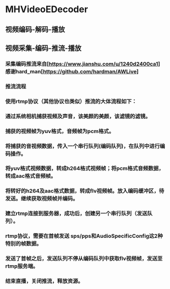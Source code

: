 # MHVideoEDecoder
## 视频编码-解码-播放
## 视频采集-编码-推流-播放
### 采集编码推流来自[https://www.jianshu.com/u/1240d2400ca1] 感谢hard_man[https://github.com/hardman/AWLive]
### 推流流程
### 使用rtmp协议（其他协议也类似）推流的大体流程如下：

### 通过系统相机捕获视频及声音，该美颜的美颜，该滤镜的滤镜。
### 捕获的视频帧为yuv格式，音频帧为pcm格式。
### 将捕获的音视频数据，传入一个串行队列(编码队列)，在队列中进行编码操作。
### 将yuv格式视频数据，转成h264格式视频帧；将pcm格式音频数据，转成aac格式音频帧。
### 将转好的h264及aac格式数据，转成flv视频帧。放入编码缓冲区，待发送。继续获取视频帧并编码。
### 建立rtmp连接到服务器，成功后，创建另一个串行队列（发送队列）。
### rtmp协议，需要在首帧发送 sps/pps和AudioSpecificConfig这2种特别的帧数据。
### 发送了首帧之后，发送队列不停从编码队列中获取flv视频帧，发送至rtmp服务端。
### 结束直播，关闭推流，释放资源。

